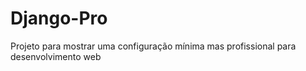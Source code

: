 # Django-Pro
Projeto para mostrar uma configuração mínima mas profissional para desenvolvimento web
